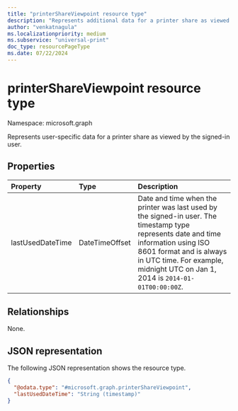 ```yaml
---
title: "printerShareViewpoint resource type"
description: "Represents additional data for a printer share as viewed by the signed-in user."
author: "venkatnagula"
ms.localizationpriority: medium
ms.subservice: "universal-print"
doc_type: resourcePageType
ms.date: 07/22/2024
---
```


# printerShareViewpoint resource type

Namespace: microsoft.graph

Represents user-specific data for a printer share as viewed by the signed-in user.

## Properties
|Property|Type|Description|
|:---|:---|:---|
|lastUsedDateTime|DateTimeOffset|Date and time when the printer was last used by the signed-in user. The timestamp type represents date and time information using ISO 8601 format and is always in UTC time. For example, midnight UTC on Jan 1, 2014 is `2014-01-01T00:00:00Z`.|

## Relationships
None.

## JSON representation
The following JSON representation shows the resource type.
<!-- {
  "blockType": "resource",
  "@odata.type": "microsoft.graph.printerShareViewpoint"
}
-->
``` json
{
  "@odata.type": "#microsoft.graph.printerShareViewpoint",
  "lastUsedDateTime": "String (timestamp)"
}
```
